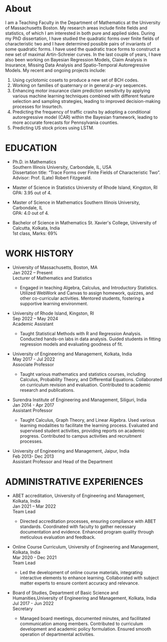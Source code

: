 

# About
I am a Teaching Faculty  in the Department of Mathematics  at the University of Massachusetts Boston. My research areas include finite fields and statistics, of which I am interested in both pure and applied sides. During my PhD dissertation, I have studied the quadratic forms over finite fields of characteristic two and I have determined possible pairs of invariants of some quadratic forms. I have used the quadratic trace forms to construct a new set of maximal Artin-Schreier
curves. In the last couple of years, I have also been working on Bayesian Regression Models, Claim Analysis in Insurance, Missing Data Analysis and
Spatio-Temporal Autoregressive Models. My recent and ongoing projects include:

1. Using cyclotomic cosets to produce a new set of BCH codes.
2. Working on families of quaternary or in general $p$-ary sequences.
3. Enhancing motor insurance claim prediction sensitivity by applying various machine learning techniques combined with different feature selection and sampling strategies, leading to improved decision-making processes for Insurtech.
4. Predicting the frequency of  traffic crashs by adopting a conditional autoregressive model (CAR) within the Bayesian framework, leading to more accurate forecasts for Pennsylvania counties.
5. Predicting US stock prices using LSTM.

# EDUCATION

* Ph.D. in Mathematics  
  Southern Illinois University, Carbondale, IL, USA\
  Dissertation title: “Trace Forms over Finite Fields of Characteristic Two”.\
  Advisor: Prof. (Late) Robert Fitzgerald.

* Master of Science in Statistics
  University of Rhode Island, Kingston, RI \
  GPA: 3.95 out of 4.
  
* Master of Science in Mathematics
  Southern Illinois University, Carbondale, IL\
  GPA: 4.0 out of 4.

* Bachelor of Science in Mathematics
  St. Xavier's College, University of Calcutta, Kolkata, India\
  1st class, Marks: 69%

# WORK HISTORY
* University of Massachusetts, Boston, MA\
  Jan 2022 – Present\
  Lecturer of Mathematics and Statistics
  - Engaged in teaching Algebra, Calculus, and Introductory Statistics. Utilized WebWork and Canvas to assign homework, quizzes, and other co-curricular activities. Mentored students, fostering a supportive 
  learning environment.

* University of Rhode Island, Kingston, RI\
  Sep 2022 – May 2024\
  Academic Assistant           
  -	Taught Statistical Methods with R and Regression Analysis. Conducted hands-on labs in data analysis. Guided students in fitting regression models and evaluating goodness of fit.
    
* University of Engineering and Management, Kolkata, India\
  May 2017 - Jul 2022\
  Associate Professor 
   - Taught various mathematics and statistics courses, including Calculus, Probability Theory, and Differential Equations. Collaborated on curriculum revision and evaluation. Contributed to academic research and publications.

* Surendra Institute of Engineering and Management, Siliguri, India\
  Jan 2014 - Apr 2017\
  Assistant Professor
   - Taught Calculus, Graph Theory, and Linear Algebra. Used various learning modalities to facilitate the learning process. Evaluated and supervised student activities, providing reports on academic progress. Contributed to campus activities and recruitment processes.

* University of Engineering and Management, Jaipur, India\
  Feb 2013- Dec 2013\
  Assistant Professor and Head of the Department

# ADMINISTRATIVE  EXPERIENCES  
* ABET accreditation, University of Engineering and Management, Kolkata, India\
  Jan 2021 – Mar 2022\
  Team Lead
    - Directed accreditation processes, ensuring compliance with ABET standards. Coordinated with faculty to gather necessary documentation and evidence. Enhanced program quality through meticulous evaluation and feedback.

* Online Course Curriculum, University of Engineering and Management, Kolkata, India\
  Mar 2020 - Dec 2021\
  Team Lead
   - Led the development of online course materials, integrating interactive elements to enhance learning. Collaborated with subject matter experts to ensure content accuracy and relevance.

* Board of Studies, Department of Basic Science and Humanities,University of Engineering and Management, Kolkata, India\
  Jul 2017 - Jun 2022                                                                 
  Secretary
    -	Managed board meetings, documented minutes, and facilitated communication among members. Contributed to curriculum development and academic policy formulation. Ensured smooth operation of departmental activities.

  
   
